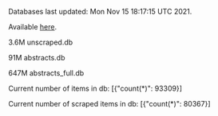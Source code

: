 Databases last updated: Mon Nov 15 18:17:15 UTC 2021. 

Available [here](https://github.com/cbeauhilton/ash-db/releases).

3.6M	unscraped.db

91M	abstracts.db

647M	abstracts_full.db

Current number of items in db:
[{"count(*)": 93309}]

Current number of scraped items in db:
[{"count(*)": 80367}]
